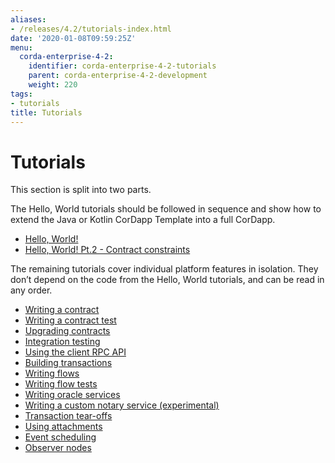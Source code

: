 ```yaml
---
aliases:
- /releases/4.2/tutorials-index.html
date: '2020-01-08T09:59:25Z'
menu:
  corda-enterprise-4-2:
    identifier: corda-enterprise-4-2-tutorials
    parent: corda-enterprise-4-2-development
    weight: 220
tags:
- tutorials
title: Tutorials
---
```



# Tutorials

This section is split into two parts.

The Hello, World tutorials should be followed in sequence and show how to extend the Java or Kotlin CorDapp Template
into a full CorDapp.



* [Hello, World!](hello-world-introduction.md)
* [Hello, World! Pt.2 - Contract constraints](tut-two-party-introduction.md)



The remaining tutorials cover individual platform features in isolation. They don’t depend on the code from the Hello,
World tutorials, and can be read in any order.



* [Writing a contract](tutorial-contract.md)
* [Writing a contract test](tutorial-test-dsl.md)
* [Upgrading contracts](contract-upgrade.md)
* [Integration testing](tutorial-integration-testing.md)
* [Using the client RPC API](tutorial-clientrpc-api.md)
* [Building transactions](tutorial-building-transactions.md)
* [Writing flows](flow-state-machines.md)
* [Writing flow tests](flow-testing.md)
* [Writing oracle services](oracles.md)
* [Writing a custom notary service (experimental)](tutorial-custom-notary.md)
* [Transaction tear-offs](tutorial-tear-offs.md)
* [Using attachments](tutorial-attachments.md)
* [Event scheduling](event-scheduling.md)
* [Observer nodes](tutorial-observer-nodes.md)



